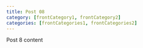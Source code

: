 ```yaml
---
title: Post 08
category: [frontCategory1, frontCategory2]
categories: [frontCategories1, frontCategories2]
---
```

Post 8 content
